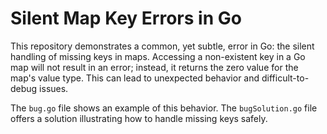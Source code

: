 # Silent Map Key Errors in Go

This repository demonstrates a common, yet subtle, error in Go: the silent handling of missing keys in maps.  Accessing a non-existent key in a Go map will not result in an error; instead, it returns the zero value for the map's value type. This can lead to unexpected behavior and difficult-to-debug issues.

The `bug.go` file shows an example of this behavior.  The `bugSolution.go` file offers a solution illustrating how to handle missing keys safely.
